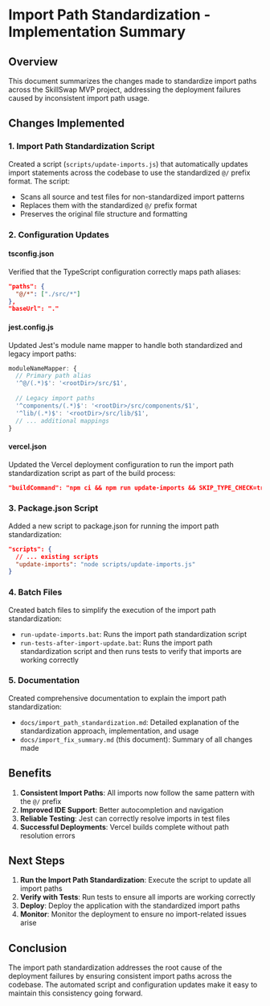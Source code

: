 # Import Path Standardization - Implementation Summary

## Overview

This document summarizes the changes made to standardize import paths across the SkillSwap MVP project, addressing the deployment failures caused by inconsistent import path usage.

## Changes Implemented

### 1. Import Path Standardization Script

Created a script (`scripts/update-imports.js`) that automatically updates import statements across the codebase to use the standardized `@/` prefix format. The script:

- Scans all source and test files for non-standardized import patterns
- Replaces them with the standardized `@/` prefix format
- Preserves the original file structure and formatting

### 2. Configuration Updates

#### tsconfig.json

Verified that the TypeScript configuration correctly maps path aliases:

```json
"paths": {
  "@/*": ["./src/*"]
},
"baseUrl": "."
```

#### jest.config.js

Updated Jest's module name mapper to handle both standardized and legacy import paths:

```javascript
moduleNameMapper: {
  // Primary path alias
  '^@/(.*)$': '<rootDir>/src/$1',
  
  // Legacy import paths
  '^components/(.*)$': '<rootDir>/src/components/$1',
  '^lib/(.*)$': '<rootDir>/src/lib/$1',
  // ... additional mappings
}
```

#### vercel.json

Updated the Vercel deployment configuration to run the import path standardization script as part of the build process:

```json
"buildCommand": "npm ci && npm run update-imports && SKIP_TYPE_CHECK=true npm run build"
```

### 3. Package.json Script

Added a new script to package.json for running the import path standardization:

```json
"scripts": {
  // ... existing scripts
  "update-imports": "node scripts/update-imports.js"
}
```

### 4. Batch Files

Created batch files to simplify the execution of the import path standardization:

- `run-update-imports.bat`: Runs the import path standardization script
- `run-tests-after-import-update.bat`: Runs the import path standardization script and then runs tests to verify that imports are working correctly

### 5. Documentation

Created comprehensive documentation to explain the import path standardization:

- `docs/import_path_standardization.md`: Detailed explanation of the standardization approach, implementation, and usage
- `docs/import_fix_summary.md` (this document): Summary of all changes made

## Benefits

1. **Consistent Import Paths**: All imports now follow the same pattern with the `@/` prefix
2. **Improved IDE Support**: Better autocompletion and navigation
3. **Reliable Testing**: Jest can correctly resolve imports in test files
4. **Successful Deployments**: Vercel builds complete without path resolution errors

## Next Steps

1. **Run the Import Path Standardization**: Execute the script to update all import paths
2. **Verify with Tests**: Run tests to ensure all imports are working correctly
3. **Deploy**: Deploy the application with the standardized import paths
4. **Monitor**: Monitor the deployment to ensure no import-related issues arise

## Conclusion

The import path standardization addresses the root cause of the deployment failures by ensuring consistent import paths across the codebase. The automated script and configuration updates make it easy to maintain this consistency going forward.
